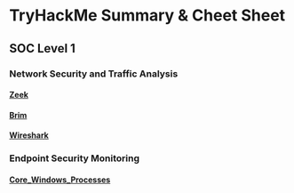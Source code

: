 # TryHackMe Summary & Cheet Sheet

## SOC Level 1
### Network Security and Traffic Analysis
#### [Zeek](https://github.com/nkn-ctrl/TryHackMe/blob/main/Zeek.md)
#### [Brim](https://github.com/nkn-ctrl/TryHackMe/blob/main/Brim.md)
#### [Wireshark](https://github.com/nkn-ctrl/TryHackMe/blob/main/Wireshark.md)

### Endpoint Security Monitoring
#### [Core_Windows_Processes](https://github.com/nkn-ctrl/TryHackMe/blob/main/CoreWindowsProcesses.md)